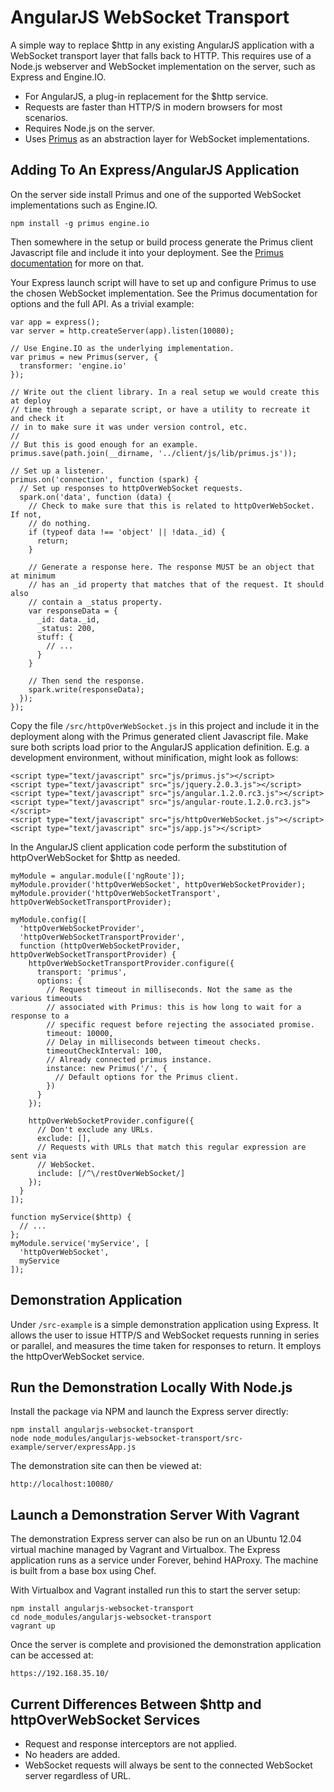AngularJS WebSocket Transport
=============================

A simple way to replace $http in any existing AngularJS application with a
WebSocket transport layer that falls back to HTTP. This requires use of a
Node.js webserver and WebSocket implementation on the server, such as Express
and Engine.IO.

  * For AngularJS, a plug-in replacement for the $http service.
  * Requests are faster than HTTP/S in modern browsers for most scenarios.
  * Requires Node.js on the server.
  * Uses [Primus][0] as an abstraction layer for WebSocket implementations.

Adding To An Express/AngularJS Application
------------------------------------------

On the server side install Primus and one of the supported WebSocket
implementations such as Engine.IO.

    npm install -g primus engine.io

Then somewhere in the setup or build process generate the Primus client
Javascript file and include it into your deployment. See the
[Primus documentation][0] for more on that.

Your Express launch script will have to set up and configure Primus to use the
chosen WebSocket implementation. See the Primus documentation for options and
the full API. As a trivial example:

```
var app = express();
var server = http.createServer(app).listen(10080);

// Use Engine.IO as the underlying implementation.
var primus = new Primus(server, {
  transformer: 'engine.io'
});

// Write out the client library. In a real setup we would create this at deploy
// time through a separate script, or have a utility to recreate it and check it
// in to make sure it was under version control, etc.
//
// But this is good enough for an example.
primus.save(path.join(__dirname, '../client/js/lib/primus.js'));

// Set up a listener.
primus.on('connection', function (spark) {
  // Set up responses to httpOverWebSocket requests.
  spark.on('data', function (data) {
    // Check to make sure that this is related to httpOverWebSocket. If not,
    // do nothing.
    if (typeof data !== 'object' || !data._id) {
      return;
    }

    // Generate a response here. The response MUST be an object that at minimum
    // has an _id property that matches that of the request. It should also
    // contain a _status property.
    var responseData = {
      _id: data._id,
      _status: 200,
      stuff: {
        // ...
      }
    }

    // Then send the response.
    spark.write(responseData);
  });
});

```

Copy the file `/src/httpOverWebSocket.js` in this project and include it in the
deployment along with the Primus generated client Javascript file. Make sure
both scripts load prior to the AngularJS application definition. E.g. a
development environment, without minification, might look as follows:

```
<script type="text/javascript" src="js/primus.js"></script>
<script type="text/javascript" src="js/jquery.2.0.3.js"></script>
<script type="text/javascript" src="js/angular.1.2.0.rc3.js"></script>
<script type="text/javascript" src="js/angular-route.1.2.0.rc3.js"></script>
<script type="text/javascript" src="js/httpOverWebSocket.js"></script>
<script type="text/javascript" src="js/app.js"></script>
```

In the AngularJS client application code perform the substitution of
httpOverWebSocket for $http as needed.

```
myModule = angular.module(['ngRoute']);
myModule.provider('httpOverWebSocket', httpOverWebSocketProvider);
myModule.provider('httpOverWebSocketTransport', httpOverWebSocketTransportProvider);

myModule.config([
  'httpOverWebSocketProvider',
  'httpOverWebSocketTransportProvider',
  function (httpOverWebSocketProvider, httpOverWebSocketTransportProvider) {
    httpOverWebSocketTransportProvider.configure({
      transport: 'primus',
      options: {
        // Request timeout in milliseconds. Not the same as the various timeouts
        // associated with Primus: this is how long to wait for a response to a
        // specific request before rejecting the associated promise.
        timeout: 10000,
        // Delay in milliseconds between timeout checks.
        timeoutCheckInterval: 100,
        // Already connected primus instance.
        instance: new Primus('/', {
          // Default options for the Primus client.
        })
      }
    });

    httpOverWebSocketProvider.configure({
      // Don't exclude any URLs.
      exclude: [],
      // Requests with URLs that match this regular expression are sent via
      // WebSocket.
      include: [/^\/restOverWebSocket/]
    });
  }
]);

function myService($http) {
  // ...
};
myModule.service('myService', [
  'httpOverWebSocket',
  myService
]);
```

Demonstration Application
-------------------------

Under `/src-example` is a simple demonstration application using Express. It
allows the user to issue HTTP/S and WebSocket requests running in series or
parallel, and measures the time taken for responses to return. It employs the
httpOverWebSocket service.

Run the Demonstration Locally With Node.js
------------------------------------------

Install the package via NPM and launch the Express server directly:

    npm install angularjs-websocket-transport
    node node_modules/angularjs-websocket-transport/src-example/server/expressApp.js

The demonstration site can then be viewed at:

    http://localhost:10080/

Launch a Demonstration Server With Vagrant
------------------------------------------

The demonstration Express server can also be run on an Ubuntu 12.04 virtual
machine managed by Vagrant and Virtualbox. The Express application runs as a
service under Forever, behind HAProxy. The machine is built from a base box
using Chef.

With Virtualbox and Vagrant installed run this to start the server setup:

    npm install angularjs-websocket-transport
    cd node_modules/angularjs-websocket-transport
    vagrant up

Once the server is complete and provisioned the demonstration application can
be accessed at:

    https://192.168.35.10/

[0]: https://github.com/primus/primus

Current Differences Between $http and httpOverWebSocket Services
----------------------------------------------------------------

  * Request and response interceptors are not applied.
  * No headers are added.
  * WebSocket requests will always be sent to the connected WebSocket server regardless of URL.
